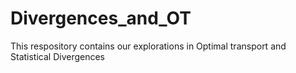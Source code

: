 # Divergences_and_OT


This respository contains our explorations in Optimal transport and Statistical Divergences


